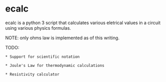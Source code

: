 ecalc
=====

ecalc is a python 3 script that calculates various eletrical values in a circuit using various physics formulas. 

NOTE: only ohms law is implemented as of this writing.

TODO:

    * Support for scientific notation

    * Joule's Law for thermodynamic calculations

    * Resistivity calculator
